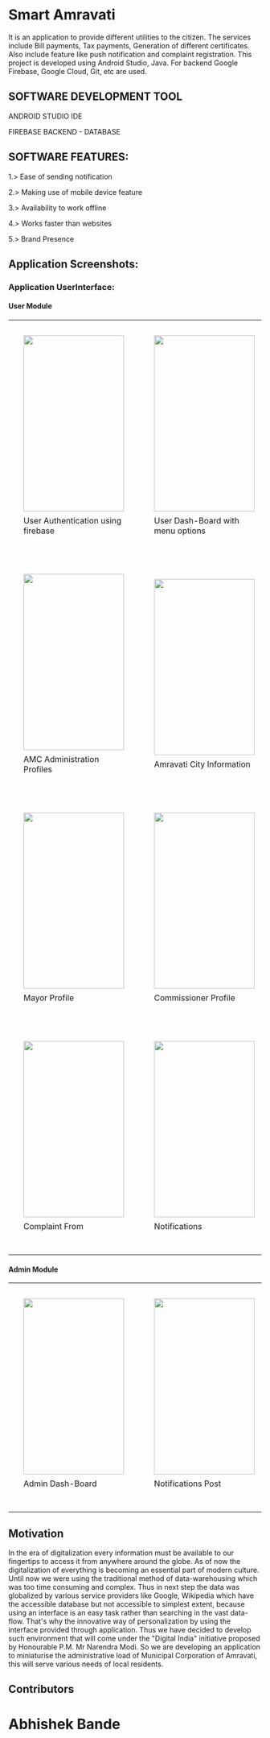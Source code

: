 # Smart Amravati


It is an application to provide different utilities to the citizen.
The services include Bill payments, Tax payments, Generation of different certificates. Also include feature like push notification and complaint registration.
This project is developed using Android Studio, Java.
For backend Google Firebase, Google Cloud, Git, etc are used.

## SOFTWARE DEVELOPMENT TOOL

ANDROID STUDIO IDE

FIREBASE BACKEND - DATABASE

## SOFTWARE FEATURES:

1.> Ease of sending notification

2.> Making use of mobile device feature

3.> Availability to work offline
	
4.> Works faster than websites

5.> Brand Presence

## Application Screenshots:

### Application UserInterface:

#### User Module

<div id="image-table">
    <table>
	    <tr>
    	    <td style="padding:30px">
		          	    <img src="https://firebasestorage.googleapis.com/v0/b/smartamc-14986.appspot.com/o/Screenshots%2FApplication%20UI%2FScreenshot_20180329-175917.png?alt=media&token=e425b6ea-6a7b-413d-aa1a-453b6691f19e" width="200" height="350" style="float: left; margin-right: 30%; margin-bottom: 0.5em;">
		    <p>	User Authentication using firebase </p>
      	    </td>
            <td style="padding:30px">
            	<img src="https://firebasestorage.googleapis.com/v0/b/smartamc-14986.appspot.com/o/Screenshots%2FApplication%20UI%2FScreenshot_20180329-180029.png?alt=media&token=5043f9f8-6cac-4f5e-b02c-7fbe243840d1" width="200" height="350" style="float: left; margin-right: 43%; margin-bottom: 0.5em;">
		    <p>User Dash-Board with menu options</p>
             </td>
		    <td style="padding:30px">
            	<img src="https://firebasestorage.googleapis.com/v0/b/smartamc-14986.appspot.com/o/Screenshots%2FApplication%20UI%2FInkedScreenshot_20180329-180041_LI.jpg?alt=media&token=7d018324-63e6-4fb0-ba9c-832321ea8073" width="200" height="350" style="float: left; margin-right: 76%; margin-bottom: 0.5em;">
		    <p> Navigation Drawer with user Profile </p>
             </td>   
        </tr>
  
 <tr>
 <td style="padding:30px">
            	<img src="https://firebasestorage.googleapis.com/v0/b/smartamc-14986.appspot.com/o/Screenshots%2FApplication%20UI%2FScreenshot_20180329-180149.png?alt=media&token=d000901a-d3ad-4276-bef6-0e0a00555840" width="200" height="350" style="float: left; margin-right: 76%; margin-bottom: 0.5em;">
		    <p> AMC Administration Profiles </p>
             </td>
	 <td style="padding:30px">
            	<img src="https://firebasestorage.googleapis.com/v0/b/smartamc-14986.appspot.com/o/Screenshots%2FApplication%20UI%2FScreenshot_20180329-180159.png?alt=media&token=bd2f310f-7053-40e1-bd50-723ab16cf186" width="200" height="350" style="float: left; margin-right: 76%; margin-bottom: 0.5em;">
		    <p> Amravati City Information </p>
             </td>
	 <td style="padding:30px">
            	<img src="https://firebasestorage.googleapis.com/v0/b/smartamc-14986.appspot.com/o/Screenshots%2FApplication%20UI%2FScreenshot_20180329-180210.png?alt=media&token=1af52b03-2c73-46e2-8a45-3645b76f661f" width="200" height="350" style="float: left; margin-right: 76%; margin-bottom: 0.5em;">
		    <p> AMC Elected Profiles </p>
             </td>
	</tr>
	<tr>
 <td style="padding:30px">
            	<img src="https://firebasestorage.googleapis.com/v0/b/smartamc-14986.appspot.com/o/Screenshots%2FApplication%20UI%2FScreenshot_20180329-180226.png?alt=media&token=c0679d96-76a0-4161-838b-01c9d19e4142" width="200" height="350" style="float: left; margin-right: 76%; margin-bottom: 0.5em;">
		    <p> Mayor Profile </p>
             </td>
	 <td style="padding:30px">
            	<img src="https://firebasestorage.googleapis.com/v0/b/smartamc-14986.appspot.com/o/Screenshots%2FApplication%20UI%2FScreenshot_20180329-180336.png?alt=media&token=f2d20f81-aced-4f21-9910-4bc4f2e696aa" width="200" height="350" style="float: left; margin-right: 76%; margin-bottom: 0.5em;">
		    <p> Commissioner Profile </p>
             </td>
	 <td style="padding:30px">
            	<img src="https://firebasestorage.googleapis.com/v0/b/smartamc-14986.appspot.com/o/Screenshots%2FApplication%20UI%2FScreenshot_20180329-180425.png?alt=media&token=fbdcdde4-42c3-44f9-82ac-6500a8b7f99f" width="200" height="350" style="float: left; margin-right: 76%; margin-bottom: 0.5em;">
		    <p> AMC Elected Members </p>
             </td>
	</tr>
	<tr>
 <td style="padding:30px">
            	<img src="https://firebasestorage.googleapis.com/v0/b/smartamc-14986.appspot.com/o/Screenshots%2FApplication%20UI%2FScreenshot_20180329-180440.png?alt=media&token=51199dba-4dc3-4e41-8f71-fe9dcb16be21" width="200" height="350" style="float: left; margin-right: 76%; margin-bottom: 0.5em;">
		    <p> Complaint From </p>
             </td>
	 <td style="padding:30px">
            	<img src="https://firebasestorage.googleapis.com/v0/b/smartamc-14986.appspot.com/o/Screenshots%2FApplication%20UI%2FScreenshot_20180329-180501.png?alt=media&token=590ce710-d55c-41c6-8430-1b47eaa5ab6a" width="200" height="350" style="float: left; margin-right: 76%; margin-bottom: 0.5em;">
		    <p> Notifications </p>
             </td>
	 <td style="padding:30px">
            	<img src="https://firebasestorage.googleapis.com/v0/b/smartamc-14986.appspot.com/o/Screenshots%2FApplication%20UI%2FScreenshot_20180329-180619.png?alt=media&token=f8850b9c-cac1-43ec-9c8e-67eceab64f3a" width="200" height="350" style="float: left; margin-right: 76%; margin-bottom: 0.5em;">
		    <p> AMC Office Info </p>
             </td>
	</tr>
	  </table>
</div>

#### Admin Module

<div id="image-table1">
    <table>
<tr>
 <td style="padding:30px">
            	<img src="https://firebasestorage.googleapis.com/v0/b/smartamc-14986.appspot.com/o/Screenshots%2FApplication%20UI%2FScreenshot_20180329-181343.png?alt=media&token=9219c38f-b454-41da-abe7-8b943eb0891b" width="200" height="350" style="float: left; margin-right: 76%; margin-bottom: 0.5em;">
		    <p> Admin Dash-Board </p>
             </td>
	 <td style="padding:30px">
            	<img src="https://firebasestorage.googleapis.com/v0/b/smartamc-14986.appspot.com/o/Screenshots%2FApplication%20UI%2FScreenshot_20180329-181351.png?alt=media&token=6a1f3de1-376d-461c-b629-baaa61b9cd0d" width="200" height="350" style="float: left; margin-right: 76%; margin-bottom: 0.5em;">
		    <p> Notifications Post </p>
             </td>
	 <td style="padding:30px">
            	<img src="https://firebasestorage.googleapis.com/v0/b/smartamc-14986.appspot.com/o/Screenshots%2FApplication%20UI%2FScreenshot_20180329-181405.png?alt=media&token=b1e42e7d-f383-4220-a706-24087e284d6c" width="200" height="350" style="float: left; margin-right: 76%; margin-bottom: 0.5em;">
		    <p> Profile Setup </p>
             </td>
	</tr>
	  </table>
</div>

## Motivation

In the era of digitalization every information must be available to our fingertips to access it from anywhere around the globe. As of now the digitalization of everything is becoming an essential part of modern culture. Until now we were using the traditional method of data-warehousing which was too time consuming and complex. Thus in next step the data was globalized by various service providers like Google, Wikipedia which have the accessible database but not accessible to simplest extent, because using an interface is an easy task rather than searching in the vast data-flow. 
That's why the innovative way of personalization by using the interface provided through application. Thus we have decided to develop such environment that will come under the "Digital India" initiative proposed by Honourable P.M. Mr Narendra Modi. So we are developing an application to miniaturise the administrative load of Municipal Corporation of Amravati, this will serve various needs of local residents. 



## Contributors

# Abhishek Bande
